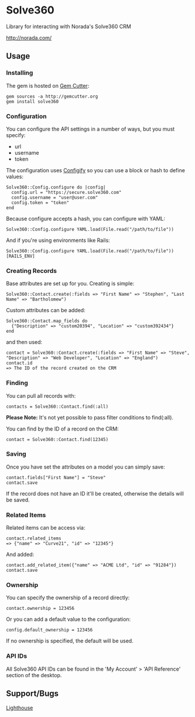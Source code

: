 # Solve360

Library for interacting with Norada's Solve360 CRM

http://norada.com/

## Usage

### Installing
  
The gem is hosted on [Gem Cutter](http://gemcutter.org):

    gem sources -a http://gemcutter.org
    gem install solve360

### Configuration

You can configure the API settings in a number of ways, but you must specify:

* url
* username
* token

The configuration uses [Configify](http://github.com/curve21/configify) so you can use a block or hash to define values:

    Solve360::Config.configure do |config|
      config.url = "https://secure.solve360.com"
      config.username = "user@user.com"
      config.token = "token"
    end

Because configure accepts a hash, you can configure with YAML:

    Solve360::Config.configure YAML.load(File.read("/path/to/file"))

And if you're using environments like Rails:

    Solve360::Config.configure YAML.load(File.read("/path/to/file"))[RAILS_ENV]

### Creating Records

Base attributes are set up for you.  Creating is simple:

    Solve360::Contact.create(:fields => "First Name" => "Stephen", "Last Name" => "Bartholomew")
    
Custom attributes can be added:

    Solve360::Contact.map_fields do
      {"Description" => "custom20394", "Location" => "custom392434"}
    end

and then used:

    contact = Solve360::Contact.create(:fields => "First Name" => "Steve", "Description" => "Web Developer", "Location" => "England")
    contact.id
    => The ID of the record created on the CRM
    
### Finding

You can pull all records with:
    
    contacts = Solve360::Contact.find(:all)
    
**Please Note:** It's not yet possible to pass filter conditions to find(:all).
    
You can find by the ID of a record on the CRM:

    contact = Solve360::Contact.find(12345)

### Saving

Once you have set the attributes on a model you can simply save:

    contact.fields["First Name"] = "Steve"
    contact.save

If the record does not have an ID it'll be created, otherwise the details will be saved.

### Related Items

Related items can be access via:
  
    contact.related_items
    => {"name" => "Curve21", "id" => "12345"}

And added:

    contact.add_related_item({"name" => "ACME Ltd", "id" => "91284"})
    contact.save
    
### Ownership

You can specify the ownership of a record directly:

    contact.ownership = 123456
    
Or you can add a default value to the configuration:

    config.default_ownership = 123456

If no ownership is specified, the default will be used. 

### API IDs

All Solve360 API IDs can be found in the 'My Account' > 'API Reference' section of the desktop.
    
## Support/Bugs

[Lighthouse](http://c21.lighthouseapp.com/projects/38966-solve360/overview)